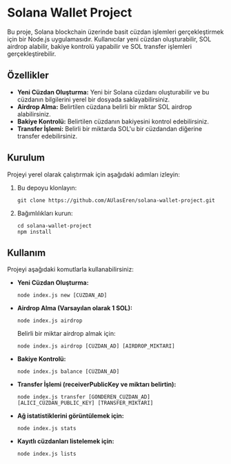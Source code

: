 # Solana Wallet Project

Bu proje, Solana blockchain üzerinde basit cüzdan işlemleri gerçekleştirmek için bir Node.js uygulamasıdır. Kullanıcılar yeni cüzdan oluşturabilir, SOL airdrop alabilir, bakiye kontrolü yapabilir ve SOL transfer işlemleri gerçekleştirebilir.

## Özellikler

- **Yeni Cüzdan Oluşturma:** Yeni bir Solana cüzdanı oluşturabilir ve bu cüzdanın bilgilerini yerel bir dosyada saklayabilirsiniz.
- **Airdrop Alma:** Belirtilen cüzdana belirli bir miktar SOL airdrop alabilirsiniz.
- **Bakiye Kontrolü:** Belirtilen cüzdanın bakiyesini kontrol edebilirsiniz.
- **Transfer İşlemi:** Belirli bir miktarda SOL'u bir cüzdandan diğerine transfer edebilirsiniz.

## Kurulum

Projeyi yerel olarak çalıştırmak için aşağıdaki adımları izleyin:

1. Bu depoyu klonlayın:

    ```
    git clone https://github.com/AUlasEren/solana-wallet-project.git
    ```

2. Bağımlılıkları kurun:

    ```
    cd solana-wallet-project
    npm install
    ```

## Kullanım

Projeyi aşağıdaki komutlarla kullanabilirsiniz:

- **Yeni Cüzdan Oluşturma:**

    ```
    node index.js new [CÜZDAN_AD]
    ```

- **Airdrop Alma (Varsayılan olarak 1 SOL):**

    ```
    node index.js airdrop
    ```

    Belirli bir miktar airdrop almak için:

    ```
    node index.js airdrop [CÜZDAN_AD] [AIRDROP_MIKTARI]
    ```

- **Bakiye Kontrolü:**

    ```
    node index.js balance [CÜZDAN_AD]
    ```

- **Transfer İşlemi (receiverPublicKey ve miktarı belirtin):**

    ```
    node index.js transfer [GÖNDEREN_CÜZDAN_AD] [ALICI_CÜZDAN_PUBLIC_KEY] [TRANSFER_MIKTARI]
    ```
- **Ağ istatistiklerini görüntülemek için:**
    ```
    node index.js stats

     ```
- **Kayıtlı cüzdanları listelemek için:**
    ```
    node index.js lists

     ```
